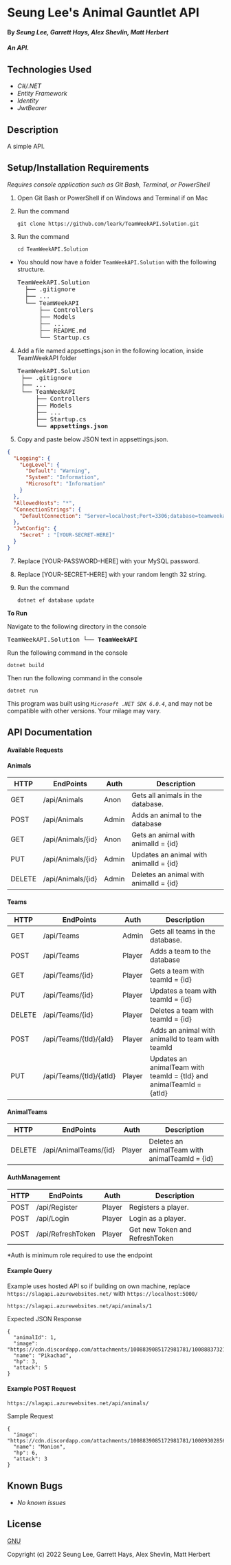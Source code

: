 # Seung Lee's Animal Gauntlet API

#### By _Seung Lee, Garrett Hays, Alex Shevlin, Matt Herbert_

#### _An API._

## Technologies Used

* _C#/.NET_
* _Entity Framework_
* _Identity_
* _JwtBearer_

## Description

A simple API.

## Setup/Installation Requirements
_Requires console application such as Git Bash, Terminal, or PowerShell_

1. Open Git Bash or PowerShell if on Windows and Terminal if on Mac
2. Run the command

    ``git clone https://github.com/leark/TeamWeekAPI.Solution.git``

3. Run the command

    ``cd TeamWeekAPI.Solution``

* You should now have a folder `TeamWeekAPI.Solution` with the following structure.
    <pre>TeamWeekAPI.Solution
    ├── .gitignore 
    ├── ... 
    └── TeamWeekAPI
        ├── Controllers
        ├── Models
        ├── ...
        ├── README.md
        └── Startup.cs</pre>

4. Add a file named appsettings.json in the following location, inside TeamWeekAPI folder 

    <pre>TeamWeekAPI.Solution
    ├── .gitignore 
    ├── ... 
    └── TeamWeekAPI
        ├── Controllers
        ├── Models
        ├── ...
        ├── Startup.cs
        └── <strong>appsettings.json</strong></pre>
      
5. Copy and paste below JSON text in appsettings.json.

```json
{
  "Logging": {
    "LogLevel": {
      "Default": "Warning",
      "System": "Information",
      "Microsoft": "Information"
    }
  },
  "AllowedHosts": "*",
  "ConnectionStrings": {
    "DefaultConnection": "Server=localhost;Port=3306;database=teamweekapi;uid=root;pwd=[YOUR-PASSWORD-HERE];"
  },
  "JwtConfig": {
    "Secret" : "[YOUR-SECRET-HERE]"
  }
}

```

7. Replace [YOUR-PASSWORD-HERE] with your MySQL password.

8. Replace [YOUR-SECRET-HERE] with your random length 32 string.

9. Run the command

    ```dotnet ef database update```


<strong>To Run</strong>

Navigate to the following directory in the console
    <pre>TeamWeekAPI.Solution
    └── <strong>TeamWeekAPI</strong></pre>

Run the following command in the console

  ``dotnet build``

Then run the following command in the console

  ``dotnet run``

This program was built using _`Microsoft .NET SDK 6.0.4`_, and may not be compatible with other versions. Your milage may vary.

## API Documentation
#### Available Requests

#### Animals
| HTTP   | EndPoints         | Auth  | Description                             |
| ------ | ----------------- | ----- | --------------------------------------- |
| GET    | /api/Animals      | Anon  | Gets all animals in the database.       |
| POST   | /api/Animals      | Admin | Adds an animal to the database          |
| GET    | /api/Animals/{id} | Anon  | Gets an animal with animalId = {id}     |
| PUT    | /api/Animals/{id} | Admin | Updates an animal with animalId = {id}  |
| DELETE | /api/Animals/{id} | Admin | Deletes an animal with animalId = {id}  |

#### Teams
| HTTP   | EndPoints                | Auth   | Description                                                          |
| ------ | ------------------------ | ------ | -------------------------------------------------------------------- |
| GET    | /api/Teams               | Admin  | Gets all teams in the database.                                      |
| POST   | /api/Teams               | Player | Adds a team to the database                                          |
| GET    | /api/Teams/{id}          | Player | Gets a team with teamId = {id}                                       |
| PUT    | /api/Teams/{id}          | Player | Updates a team with teamId = {id}                                    |
| DELETE | /api/Teams/{id}          | Player | Deletes a team with teamId = {id}                                    |
| POST   | /api/Teams/{tId}/{aId}   | Player | Adds an animal with animalId to team with teamId                     |
| PUT    | /api/Teams/{tId}/{atId}  | Player | Updates an animalTeam with teamId = {tId} and animalTeamId = {atId}  |

#### AnimalTeams
| HTTP   | EndPoints                  | Auth   | Description                                     |
| ------ | ---------------------------| ------ | ----------------------------------------------- |
| DELETE | /api/AnimalTeams/{id}      | Player | Deletes an animalTeam with animalTeamId = {id}  |

#### AuthManagement
| HTTP   | EndPoints         | Auth   | Description                        |
| ------ | ----------------- | ------ | ---------------------------------- |
| POST   | /api/Register     | Player | Registers a player.                |
| POST   | /api/Login        | Player | Login as a player.                 |
| POST   | /api/RefreshToken | Player | Get new Token and RefreshToken     |

*Auth is minimum role required to use the endpoint
#### Example Query
Example uses hosted API so if building on own machine, replace ```https://slagapi.azurewebsites.net/``` with ```https://localhost:5000/```
```
https://slagapi.azurewebsites.net/api/animals/1
```
Expected JSON Response
```
{
  "animalId": 1,
  "image": "https://cdn.discordapp.com/attachments/1008839085172981781/1008883732104626246/musclepikachu.png",
  "name": "Pikachad",
  "hp": 3,
  "attack": 5
}
```
#### Example POST Request
```
https://slagapi.azurewebsites.net/api/animals/
```
Sample Request
```
{
  "image": "https://cdn.discordapp.com/attachments/1008839085172981781/1008930285691351131/MonionNoBgZoom.png",
  "name": "Monion",
  "hp": 6,
  "attack": 3
}
```

## Known Bugs

* _No known issues_

## License

[GNU](/LICENSE)

Copyright (c) 2022 Seung Lee, Garrett Hays, Alex Shevlin, Matt Herbert